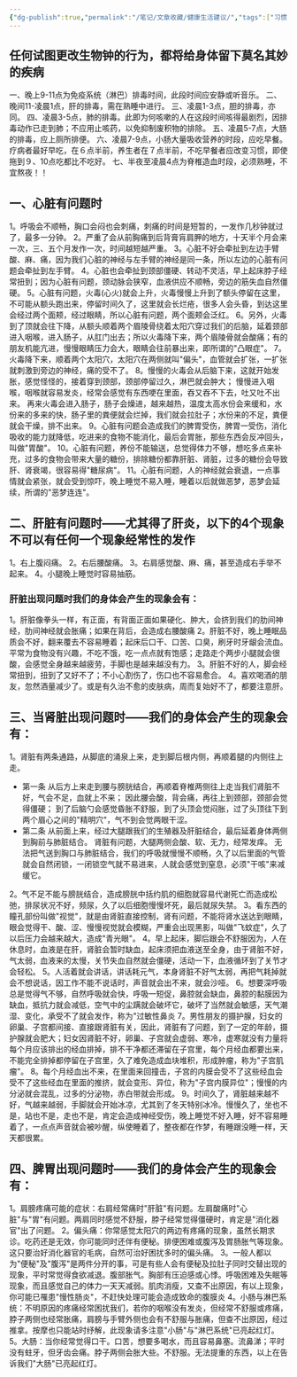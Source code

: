 ```yaml
---
{"dg-publish":true,"permalink":"/笔记/文章收藏/健康生活建议/","tags":["习惯 身体 健康 生活"],"noteIcon":""}
---
```


## 任何试图更改生物钟的行为，都将给身体留下莫名其妙的疾病
一、晚上9-11点为免疫系统（淋巴）排毒时间，此段时间应安静或听音乐。
二、晚间11-凌晨1点，肝的排毒，需在熟睡中进行。 
三、凌晨1-3点，胆的排毒，亦同。 
四、凌晨3-5点，肺的排毒。此即为何咳嗽的人在这段时间咳得最剧烈，因排毒动作已走到肺；不应用止咳药，以免抑制废积物的排除。 
五、凌晨5-7点，大肠的排毒，应上厕所排便。 
六、凌晨7-9点，小肠大量吸收营养的时段，应吃早餐。疗病者最好早吃，在６点半前，养生者在７点半前，不吃早餐者应改变习惯，即使拖到９、10点吃都比不吃好。 
七、半夜至凌晨4点为脊椎造血时段，必须熟睡，不宜熬夜！！ 

## 一、心脏有问题时 
1。呼吸会不顺畅，胸口会闷也会刺痛，刺痛的时间是短暂的，一发作几秒钟就过了，最多一分钟。 
2。严重了会从前胸痛到后背膏肓肩胛的地方，十天半个月会来一次，三、五个月发作一次，时间越短越严重。 
3。心脏不好会牵扯到左边手臂酸、麻、痛，因为我们心脏的神经与左手臂的神经是同一条，所以左边的心脏有问题会牵扯到左手臂。 
4。心脏也会牵扯到颈部僵硬、转动不灵活，早上起床脖子经常扭到；因为心脏有问题，颈动脉会狭窄，血液供应不顺畅，旁边的筋失血自然僵硬。
5。心脏有问题，火毒(心火)就会上升，火毒慢慢上升到了额头停留在这里，不可能从额头跑出来，停留时间久了，这里就会长烂疮，很多人会头昏，到达这里会经过两个面颊，经过眼睛，所以心脏有问题，两个面颊会泛红。 
6。另外，火毒到了顶就会往下降，从额头顺着两个眉陵骨绕着太阳穴穿过我们的后脑，延着颈部进入咽喉，进入肠子，从肛门出去；所以火毒降下来，两个眉陵骨就会酸痛；有的朋友机能亢进，慢慢眼睛压力会大，眼睛会往前暴出来，即所谓的"凸眼症"。 
7。火毒降下来，顺着两个太阳穴，太阳穴在两侧就叫"偏头"，血管就会扩张，一扩张就刺激到旁边的神经，痛的受不了。 
8。慢慢的火毒会从后脑下来，这就开始发胀，感觉怪怪的，接着穿到颈部，颈部停留过久，淋巴就会肿大； 慢慢进入咽喉，咽喉就容易发炎，经常会感觉有东西哽在里面，吞又吞不下去，吐又吐不出来。 再来火毒会进入肠子，肠子会燥进，越来越热，温度太高水份会来缓和，水份来的多来的快，肠子里的粪便就会烂掉，我们就会拉肚子；水份来的不足，粪便就会干燥，排不出来。
9。心脏有问题会造成我们的脾胃受伤，脾胃一受伤，消化吸收的能力就降低，吃进来的食物不能消化，最后会胃胀，那些东西会反冲回头，叫做"胃酸"。 
10。心脏有问题，养份不能输送，总觉得体力不够，想吃多点来补充，过多的食物会带来大量的糖份，排除糖份都靠肝脏、肾脏，过多的糖份会导致肝、肾衰竭，很容易得"糖尿病"。 
11。心脏有问题，人的神经就会衰退，一点事情就会紧张，就会受到惊吓，晚上睡觉不易入睡，睡着以后就做恶梦，恶梦会延续，所谓的"恶梦连连"。

## 二、肝脏有问题时——尤其得了肝炎，以下的4个现象不可以有任何一个现象经常性的发作 
1。右上腹闷痛。 
2。右后腰酸痛。 
3。右肩感觉酸、麻、痛，甚至造成右手举不起来。 
4。小腿晚上睡觉时容易抽筋。 

### 肝脏出现问题时我们的身体会产生的现象会有： 
1。肝脏像拳头一样，有正面，有背面正面如果硬化、肿大，会挤到我们的肋间神经，肋间神经就会胀痛；如果在背后，会造成右腰酸痛 
2。肝脏不好，晚上睡眠品质会不好，翻来覆去不容易睡着；起床后口干、口苦、口臭，刷牙时牙龈会流血。平常为食物没有兴趣，不吃不饿，吃一点点就有饱感；走路走个两步小腿就会很酸，会感觉全身越来越疲劳，手脚也是越来越没有力。 
3。肝脏不好的人，脚会经常扭到，扭到了又好不了；不小心割伤了，伤口也不容易愈合。 
4。喜欢喝酒的朋友，忽然酒量减少了。或是有久治不愈的皮肤病，周而复始好不了，都要注意肝。 

## 三、当肾脏出现问题时——我们的身体会产生的现象会有： 
1。肾脏有两条通路，从脚底的涌泉上来，走到脚后根内侧，再顺着腿的内侧往上走。 
- 第一条 从后方上来走到腰与膀胱结合，再顺着脊椎两侧往上走当我们肾脏不好，气会不足，血就上不来； 因此腰会酸，背会痛，再往上到颈部，颈部会觉得僵硬； 到了后脑勺会感觉昏胀不舒服，到了头顶会觉闷胀，过了头顶往下到两个眉心之间的"精明穴"，气不到会觉两眼干涩。
- 第二条 从前面上来，经过大腿跟我们的生殖器及肝脏结合，最后延着身体两侧到胸前与肺脏结合。 肾脏有问题，大腿两侧会酸、软、无力，经常发痒。 无法把气送到胸口与肺脏结合，我们的呼吸就慢慢不顺畅，久了以后里面的气管就会自然闭锁，一闭锁空气就不易进来，人就会感觉到窒息，必须"干咳"来减缓它。 

2。气不足不能与膀胱结合，造成膀胱中括约肌的细胞就容易代谢死亡而造成松弛，排尿状况不好，频尿，久了以后细胞慢慢坏死，最后就尿失禁。 
3。看东西的瞳孔部份叫做"视觉"，就是由肾脏直接控制，肾有问题，不能将肾水送达到眼睛，眼会觉得干、酸、涩、慢慢视觉就会模糊，严重会出现黑影，叫做"飞蚊症"，久了以后压力会越来越大，造成"青光眼"。 
4。早上起床，脚后跟会不舒服因为，人在休息时，血液是在肝，肾脏会暂时缺血，起床须把血液送至全身，由于肾脏不好，气太弱，血液来的太慢，关节失血自然就会僵硬，活动一下，血液循环到了关节才会轻松。 
5。人活着就会讲话，讲话耗元气，本身肾脏不好气太弱，再把气耗掉就会不想说话，因工作不能不说话时，声音就会出不来，就会沙哑。 
6。想要深呼吸总是觉得气不够，自然呼吸就会快，呼吸一短促，鼻腔就会缺血，鼻腔的黏膜因为缺血，抵抗力就会减低，空气中的尘蹒就会破坏它，破坏了当然就会敏感，天气潮湿、变化，承受不了就会发作，称为"过敏性鼻炎
7。男性朋友的摄护腺，妇女的卵巢、子宫都间接、直接跟肾脏有关，因此，肾脏有了问题，到了一定的年龄，摄护腺就会肥大；妇女因肾脏不好，卵巢、子宫就会虚弱、寒冷，虚寒就没有力量将每个月应该排出的经血排掉，排不干净都还滞留在子宫里，每个月经血都要出来，不能完全排掉都停留在子宫里，久了难免造成血块堆积，形成肿瘤，称为"子宫肌瘤"。
8。每个月经血出不来，在里面来回撞击，子宫的内膜会受不了这些经血会受不了这些经血在里面的推挤，就会变形、异位，称为"子宫内膜异位"；慢慢的内分泌就会混乱，过多的分泌物，赤白带就会形成。
9。时间久了，肾脏越来越不好，气越来越弱，手脚就会开始冰凉，尤其到了冬天特别冰冷。慢慢久了，坐也不是，站也不是，走也不是，肯定会造成神经受伤，晚上睡觉不好入睡，好不容易睡着了，一点点声音就会被吵醒，纵使睡着了，整夜都在作梦，有睡跟没睡一样，天天都很累。 

## 四、脾胃出现问题时——我们的身体会产生的现象会有： 
1。肩膀疼痛可能的症状：右肩经常痛时"肝脏"有问题。左肩酸痛时"心脏"与"胃"有问题。两肩同时感觉不舒服，脖子经常觉得僵硬时，肯定是"消化器官"出了问题。 
2。偏头痛：你常感觉太阳穴的两边有疼痛的现象，虽然长期求诊。吃药还是无效，你可能同时还伴有便秘。排便困难或腹泻及胃肠胀气等现象。这只要治好消化器官的毛病，自然可治好困扰多时的偏头痛。 
3。一般人都以为"便秘"及"腹泻"是两件分开的事，可是有些人会有便秘及拉肚子同时交替出现的现象，平时常觉得食欲减退。腹部胀气。胸部有压迫感或心悸。呼吸困难及失眠等现象，而且感觉自己的体力一天天减弱。肌肉消瘦，又查不出原因，有以上现象，你可能已罹患"慢性肠炎"，不赶快处理可能会造成致命的腹膜炎 
4。小肠与淋巴系统：不明原因的疼痛经常困扰我们，若你的咽喉没有发炎，但经常不舒服或疼痛，脖子两侧也经常胀痛，肩膀与手臂外侧也会有不舒服与胀痛，但查不出原因，经过推拿。按摩也只能站时纾解，此现象请多注意"小肠"与"淋巴系统"已亮起红灯。
5。大肠：当你经常觉得口干。口苦，想要多喝水，而且容易鼻塞。流鼻涕；平时没有蛀牙，但牙齿会痛。脖子两侧会胀大些。不舒服。无法提重的东西，以上在告诉我们"大肠"已亮起红灯。
